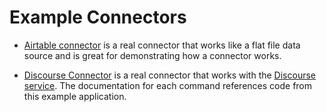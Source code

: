 # Example Connectors

- [Airtable connector](https://github.com/sailpoint-oss/airtable-example-connector) is a real connector that works like a flat file data source and is great for demonstrating how a connector works.

- [Discourse Connector](https://github.com/sailpoint-oss/discourse-connector-2) is a real connector that works with the [Discourse service](https://www.discourse.org/). The documentation for each command references code from this example application.